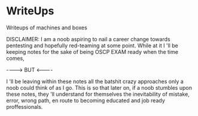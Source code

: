 # WriteUps
 Writeups of machines and boxes


DISCLAIMER: I am a noob aspiring to nail a career change towards pentesting and hopefully red-teaming at some point. While at it I 'll be keeping notes for the sake of being OSCP EXAM ready when the time comes,

----> BUT <----

I 'll be leaving within these notes all the batshit crazy approaches only a noob could think of as I go. This is so that later on, if a noob stumbles upon these notes, they 'll understand for themselves the inevitability of mistake, error, wrong path, en route to becoming educated and job ready proffessionals.
